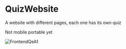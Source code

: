# QuizWebsite
A website with different pages, each one has its own quiz

Not mobile portable yet

![FrontendQeA1](https://user-images.githubusercontent.com/120127965/233521224-51492d37-aa2a-4cf6-b9e7-1acfe7456948.png)
